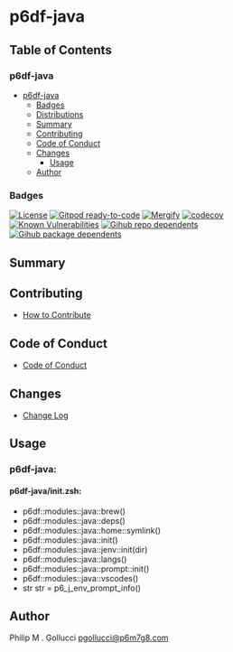 # p6df-java

## Table of Contents


### p6df-java
- [p6df-java](#p6df-java)
  - [Badges](#badges)
  - [Distributions](#distributions)
  - [Summary](#summary)
  - [Contributing](#contributing)
  - [Code of Conduct](#code-of-conduct)
  - [Changes](#changes)
    - [Usage](#usage)
  - [Author](#author)

### Badges

[![License](https://img.shields.io/badge/License-Apache%202.0-yellowgreen.svg)](https://opensource.org/licenses/Apache-2.0)
[![Gitpod ready-to-code](https://img.shields.io/badge/Gitpod-ready--to--code-blue?logo=gitpod)](https://gitpod.io/#https://github.com/p6m7g8/p6df-java)
[![Mergify](https://img.shields.io/endpoint.svg?url=https://gh.mergify.io/badges/p6m7g8/p6df-java/&style=flat)](https://mergify.io)
[![codecov](https://codecov.io/gh/p6m7g8/p6df-java/branch/master/graph/badge.svg?token=14Yj1fZbew)](https://codecov.io/gh/p6m7g8/p6df-java)
[![Known Vulnerabilities](https://snyk.io/test/github/p6m7g8/p6df-java/badge.svg?targetFile=package.json)](https://snyk.io/test/github/p6m7g8/p6df-java?targetFile=package.json)
[![Gihub repo dependents](https://badgen.net/github/dependents-repo/p6m7g8/p6df-java)](https://github.com/p6m7g8/p6df-java/network/dependents?dependent_type=REPOSITORY)
[![Gihub package dependents](https://badgen.net/github/dependents-pkg/p6m7g8/p6df-java)](https://github.com/p6m7g8/p6df-java/network/dependents?dependent_type=PACKAGE)

## Summary

## Contributing

- [How to Contribute](CONTRIBUTING.md)

## Code of Conduct

- [Code of Conduct](https://github.com/p6m7g8/.github/blob/master/CODE_OF_CONDUCT.md)

## Changes

- [Change Log](CHANGELOG.md)

## Usage

### p6df-java:

#### p6df-java/init.zsh:

- p6df::modules::java::brew()
- p6df::modules::java::deps()
- p6df::modules::java::home::symlink()
- p6df::modules::java::init()
- p6df::modules::java::jenv::init(dir)
- p6df::modules::java::langs()
- p6df::modules::java::prompt::init()
- p6df::modules::java::vscodes()
- str str = p6_j_env_prompt_info()



## Author

Philip M . Gollucci <pgollucci@p6m7g8.com>

